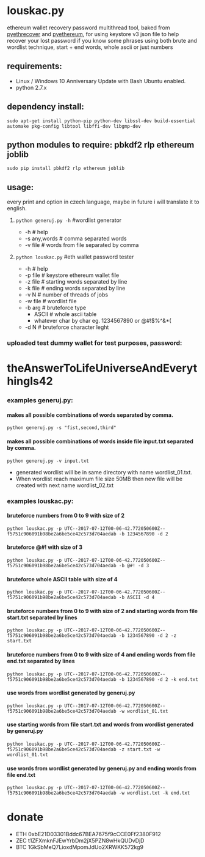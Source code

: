 # louskac.py
ethereum wallet recovery password multithread tool, baked from [pyethrecover](https://github.com/burjorjee/pyethrecover) and [pyethereum](https://github.com/ethereum/pyethereum), for using keystore v3 json file to help recover your lost password if you know some phrases using both brute and wordlist technique, start + end words, whole ascii or just numbers

## requirements:
- Linux / Windows 10 Anniversary Update with Bash Ubuntu enabled.
- python 2.7.x
 
## dependency install:
`sudo apt-get install python-pip python-dev libssl-dev build-essential automake pkg-config libtool libffi-dev libgmp-dev`

## python modules to require: pbkdf2 rlp ethereum joblib
`sudo pip install pbkdf2 rlp ethereum joblib`

## usage:
every print and option in czech language, maybe in future i will translate it to english.

1. `python generuj.py -h` #wordlist generator
    - -h                # help
    - -s any,words      # comma separated words
    - -v file           # words from file separated by comma
    
2. `python louskac.py`  #eth wallet password tester
    - -h                # help
    - -p file           # keystore ethereum wallet file
    - -z file           # starting words separated by line
    - -k file           # ending words separated by line
    - -v N              # number of threads of jobs
    - -w file           # wordlist file
    - -b arg            # bruteforce type
        - ASCII         # whole ascii table
        - whatever char by char eg. 1234567890 or @#!$%^&*(
    - -d N              # bruteforce character leght

### uploaded test dummy wallet for test purposes, password:
# theAnswerToLifeUniverseAndEverythingIs42

### examples generuj.py:
  #### makes all possible combinations of words separated by comma. 
  `python generuj.py -s "fist,second,third"`      
  
  #### makes all possible combinations of words inside file input.txt separated by comma.
  `python generuj.py -v input.txt`                

  - generated wordlist will be in same directory with name wordlist_01.txt. 
  - When wordlist reach maximum file size 50MB then new file will be created with next name wordlist_02.txt

### examples louskac.py:
  #### bruteforce numbers from 0 to 9 with size of 2
  `python louskac.py -p UTC--2017-07-12T00-06-42.772050600Z--f5751c906091b98be2a6be5ce42c573d704aedab -b 1234567890 -d 2`
  
  #### bruteforce @#! with size of 3
  `python louskac.py -p UTC--2017-07-12T00-06-42.772050600Z--f5751c906091b98be2a6be5ce42c573d704aedab -b @#! -d 3`
  
  #### bruteforce whole ASCII table with size of 4 
  `python louskac.py -p UTC--2017-07-12T00-06-42.772050600Z--f5751c906091b98be2a6be5ce42c573d704aedab -b ASCII -d 4`
  
  #### bruteforce numbers from 0 to 9 with size of 2 and starting words from file start.txt separated by lines
  `python louskac.py -p UTC--2017-07-12T00-06-42.772050600Z--f5751c906091b98be2a6be5ce42c573d704aedab -b 1234567890 -d 2 -z start.txt`
  
  #### bruteforce numbers from 0 to 9 with size of 4 and ending words from file end.txt separated by lines
  `python louskac.py -p UTC--2017-07-12T00-06-42.772050600Z--f5751c906091b98be2a6be5ce42c573d704aedab -b 1234567890 -d 2 -k end.txt`
  
  #### use words from wordlist generated by generuj.py
  `python louskac.py -p UTC--2017-07-12T00-06-42.772050600Z--f5751c906091b98be2a6be5ce42c573d704aedab -w wordlist_01.txt`
  
  #### use starting words from file start.txt and words from wordlist generated by generuj.py
  `python louskac.py -p UTC--2017-07-12T00-06-42.772050600Z--f5751c906091b98be2a6be5ce42c573d704aedab -z start.txt -w wordlist_01.txt`
  
  #### use words from wordlist generated by generuj.py and ending words from file end.txt
  `python louskac.py -p UTC--2017-07-12T00-06-42.772050600Z--f5751c906091b98be2a6be5ce42c573d704aedab -w wordlist.txt -k end.txt`
  
  # donate 
  - ETH 0xbE21D03301Bddc67BEA7675f9cCCE0Ff2380F912
  - ZEC t1ZFXmknFJEwYrbDm2jX5PZN8wHkQUDvDjD
  - BTC 1GkSbMeQ7LioxdMpomJdUo2XRWKK572kg9

